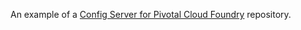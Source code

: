 An example of a [Config Server for Pivotal Cloud Foundry](http://docs.pivotal.io/spring-cloud-services/config-server/) repository.
